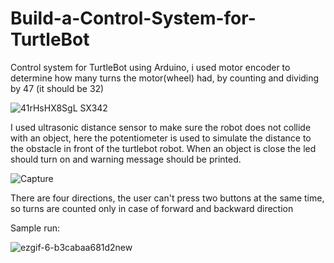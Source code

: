 # Build-a-Control-System-for-TurtleBot
Control system for TurtleBot using Arduino, i used motor encoder to determine how many turns the motor(wheel) had, by counting and dividing by 47 (it should be 32)

![41rHsHX8SgL _SX342_](https://user-images.githubusercontent.com/67188835/89170916-09362280-d589-11ea-813a-9a8d88cc6b72.jpg)


I used ultrasonic distance sensor to make sure the robot does not collide with an object, here the potentiometer is used to simulate the distance to the obstacle in front of the turtlebot robot. When an object is close the led should turn on and warning message should be printed.

![Capture](https://user-images.githubusercontent.com/67188835/89171526-fe2fc200-d589-11ea-92df-a7d26c1d8ae7.PNG)

There are four directions, the user can't press two buttons at the same time, so turns are counted only in case of forward and backward direction

Sample run:

![ezgif-6-b3cabaa681d2new](https://user-images.githubusercontent.com/67188835/89172175-df7dfb00-d58a-11ea-8f16-1e6f84079b2d.gif)


